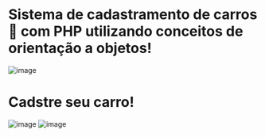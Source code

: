 # Sistema de cadastramento de carros 🚗 com PHP utilizando conceitos de orientação a objetos!
![image](https://user-images.githubusercontent.com/81937795/160828862-37d21fd3-3195-452a-8e6e-c0866ef52bd7.png)
# Cadstre seu carro!
![image](https://user-images.githubusercontent.com/81937795/160829090-7ef4501b-6cde-4ad3-9649-c7c3f630b865.png)
![image](https://user-images.githubusercontent.com/81937795/160829205-5402eee1-1d80-4bc1-a77d-21571bf2777c.png)

